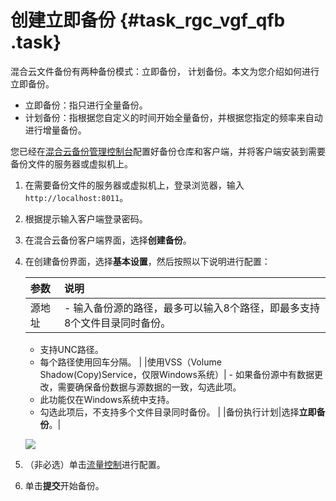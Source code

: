 # 创建立即备份 {#task_rgc_vgf_qfb .task}

混合云文件备份有两种备份模式：立即备份， 计划备份。本文为您介绍如何进行立即备份。

-   立即备份：指只进行全量备份。
-   计划备份：指根据您自定义的时间开始全量备份，并根据您指定的频率来自动进行增量备份。

您已经在[混合云备份管理控制台](https://hbr.console.aliyun.com)配置好备份仓库和客户端，并将客户端安装到需要备份文件的服务器或虚拟机上。

1.  在需要备份文件的服务器或虚拟机上，登录浏览器，输入`http://localhost:8011`。 
2.  根据提示输入客户端登录密码。 
3.  在混合云备份客户端界面，选择**创建备份**。 
4.  在创建备份界面，选择**基本设置**，然后按照以下说明进行配置： 

    |参数|说明|
    |:-|:-|
    |源地址|     -   输入备份源的路径，最多可以输入8个路径，即最多支持8个文件目录同时备份。
    -   支持UNC路径。
    -   每个路径使用回车分隔。
 |
    |使用VSS（Volume Shadow\(Copy\)Service，仅限Windows系统）|     -   如果备份源中有数据更改，需要确保备份数据与源数据的一致，勾选此项。
    -   此功能仅在Windows系统中支持。
    -   勾选此项后，不支持多个文件目录同时备份。
 |
    |备份执行计划|选择**立即备份**。|

    ![](http://static-aliyun-doc.oss-cn-hangzhou.aliyuncs.com/assets/img/40344/154138343821152_zh-CN.png)

5.  （非必选）单击[流量控制](intl.zh-CN/用户指南/文件备份/流量控制.md)进行配置。 
6.  单击**提交**开始备份。 

